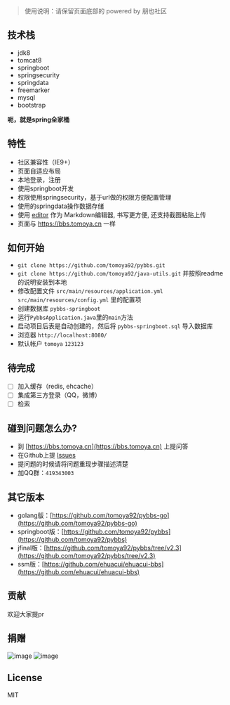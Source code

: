 > 使用说明：请保留页面底部的 powered by 朋也社区

## 技术栈

- jdk8
- tomcat8
- springboot
- springsecurity
- springdata
- freemarker
- mysql
- bootstrap

**呃，就是spring全家桶**

## 特性

- 社区兼容性（IE9+）
- 页面自适应布局
- 本地登录，注册
- 使用springboot开发
- 权限使用springsecurity，基于url做的权限方便配置管理
- 使用的springdata操作数据存储
- 使用 [editor](https://github.com/lepture/editor) 作为 Markdown编辑器, 书写更方便, 还支持截图粘贴上传
- 页面与 https://bbs.tomoya.cn 一样 

## 如何开始

- `git clone https://github.com/tomoya92/pybbs.git`
- `git clone https://github.com/tomoya92/java-utils.git` 并按照readme的说明安装到本地 
- 修改配置文件 `src/main/resources/application.yml` `src/main/resources/config.yml` 里的配置项
- 创建数据库 `pybbs-springboot`
- 运行`PybbsApplication.java`里的`main`方法
- 启动项目后表是自动创建的，然后将 `pybbs-springboot.sql` 导入数据库
- 浏览器 `http://localhost:8080/`
- 默认帐户 `tomoya` `123123`

## 待完成

- [ ] 加入缓存（redis, ehcache）
- [ ] 集成第三方登录（QQ，微博）
- [ ] 检索

## 碰到问题怎么办?

- 到 [https://bbs.tomoya.cn](https://bbs.tomoya.cn) 上提问答
- 在Github上提 [Issues](https://github.com/tomoya92/pybbs/issues)
- 提问题的时候请将问题重现步骤描述清楚
- 加QQ群：`419343003`

## 其它版本

- golang版：[https://github.com/tomoya92/pybbs-go](https://github.com/tomoya92/pybbs-go)
- springboot版：[https://github.com/tomoya92/pybbs](https://github.com/tomoya92/pybbs)
- jfinal版：[https://github.com/tomoya92/pybbs/tree/v2.3](https://github.com/tomoya92/pybbs/tree/v2.3)
- ssm版：[https://github.com/ehuacui/ehuacui-bbs](https://github.com/ehuacui/ehuacui-bbs)

## 贡献

欢迎大家提pr

## 捐赠

![image](https://cloud.githubusercontent.com/assets/6915570/18000010/9283d530-6bae-11e6-8c34-cd27060b9074.png)
![image](https://cloud.githubusercontent.com/assets/6915570/17999995/7c2a4db4-6bae-11e6-891c-4b6bc4f00f4b.png)

## License

MIT
